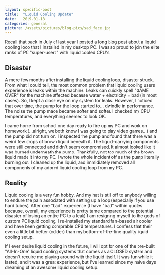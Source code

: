 ```yaml
---
layout: specific-post
title:  "Liquid Cooling Update"
date:   2019-01-18
categories: general
picture: /assets/pictures/blog-pics/sad_face.jpg
---
```

Recall that back in July of last year I posted a long [blog post](http://www.zachnahman.com/general/2018/07/06/my-adventure-with-liquid-cooling.html) about a liquid cooling loop that I installed in my desktop PC. I was so proud to join the elite ranks of PC "super-users" with liquid cooled CPU's! 

## Disaster
A mere few months after installing the liquid cooling loop, disaster struck. From what I could tell, the most common problem that liquid cooling users experience is leaks within the machine. Leaks can quickly spell "GAME OVER" for the machine affected because water + electricity = bad (in most cases). So, I kept a close eye on my system for leaks. However, I noticed that over time, the pump for the loop started to... dwindle in performance. The noise the pump made became softer and softer. I checked my CPU temperatures, and everything seemed to look OK. 

I came home from school one day ready to fire up my PC and work on homework (...alright, we both know I was going to play video games...) and the pump did not turn on. I inspected the pump and found that there was a weird few drops of brown liquid beneath it. The liquid-carrying components were still connected and didn't seem compromised. It almost looked like it was burned underneath the pump. Thankfully, not too much of the brown liquid made it into my PC. I wrote the whole incident off as the pump literally burning out. I cleaned up the liquid, and immidiately removed all components of my adored liquid cooling loop from my PC. 

## Reality
Liquid cooling is a very fun hobby. And my hat is still off to anybody willing to endure the pain associated with setting up a loop (especially if you use hard tubes). After one "bad" experience (I have "bad" within quotes because, overall, my experience is pretty tame compared to the potential disaster of losing an entire PC to a leak) I am resigning myself to the gods of custom PC liquid cooling. I re-installed my standard fan-based air cooler and have been getting comprable CPU temperatures. I confess that their even a little bit better (colder) than my bottom-of-the-line quality liquid cooling setup. 

If I ever desire liquid cooling in the future, I will opt for one of the pre-built "All-In-One" liquid cooling systems that comes as a CLOSED system and doesn't require me playing around with the liquid itself. It was fun while it lasted, and it was a great experience, but I've learned since my naive days dreaming of an awesome liquid cooling setup. 

